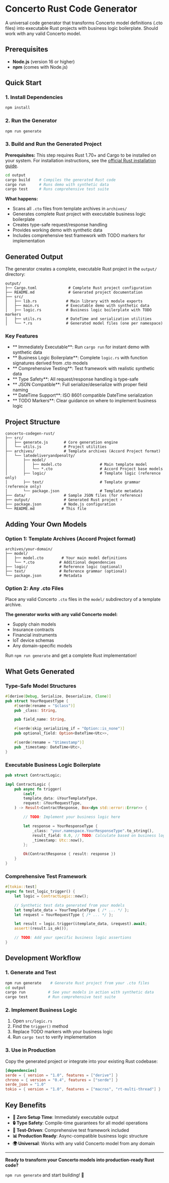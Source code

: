 # Concerto Rust Code Generator

A universal code generator that transforms Concerto model definitions (.cto files) into executable Rust projects with business logic boilerplate. Should work with any valid Concerto model.

## Prerequisites

- **Node.js** (version 16 or higher)
- **npm** (comes with Node.js)

## Quick Start

### 1. Install Dependencies

```bash
npm install
```

### 2. Run the Generator

```bash
npm run generate
```

### 3. Build and Run the Generated Project

**Prerequisites:** This step requires Rust 1.70+ and Cargo to be installed on your system. For installation instructions, see the [official Rust installation guide](https://rustup.rs/).

```bash
cd output
cargo build    # Compiles the generated Rust code
cargo run      # Runs demo with synthetic data
cargo test     # Runs comprehensive test suite
```

**What happens:**

- Scans all `.cto` files from template archives in `archives/`
- Generates complete Rust project with executable business logic boilerplate
- Creates type-safe request/response handling
- Provides working demo with synthetic data
- Includes comprehensive test framework with TODO markers for implementation

## Generated Output

The generator creates a complete, executable Rust project in the `output/` directory:

```
output/
├── Cargo.toml              # Complete Rust project configuration
├── README.md               # Generated project documentation
├── src/
│   ├── lib.rs             # Main library with module exports
│   ├── main.rs            # Executable demo with synthetic data
│   ├── logic.rs           # Business logic boilerplate with TODO markers
│   ├── utils.rs           # DateTime and serialization utilities
│   └── *.rs               # Generated model files (one per namespace)
```

### Key Features

- ** Immediately Executable**: Run `cargo run` for instant demo with synthetic data
- ** Business Logic Boilerplate**: Complete `logic.rs` with function signatures derived from .cto models
- ** Comprehensive Testing**: Test framework with realistic synthetic data
- ** Type Safety**: All request/response handling is type-safe
- ** JSON Compatible**: Full serialize/deserialize with proper field naming
- ** DateTime Support**: ISO 8601 compatible DateTime serialization
- ** TODO Markers**: Clear guidance on where to implement business logic

## Project Structure

```
concerto-codegen-rust/
├── src/
│   ├── generate.js       # Core generation engine
│   └── utils.js          # Project utilities
├── archives/             # Template archives (Accord Project format)
│   └── latedeliveryandpenalty/
│       ├── model/
│       │   ├── model.cto                 # Main template model
│       │   └── *.cto                     # Accord Project base models
│       ├── logic/                        # Template logic (reference only)
│       ├── text/                         # Template grammar (reference only)
│       └── package.json                  # Template metadata
├── data/                 # Sample JSON files (for reference)
├── output/               # Generated Rust project ⚡
├── package.json          # Node.js configuration
└── README.md            # This file
```

## Adding Your Own Models

### Option 1: Template Archives (Accord Project format)

```
archives/your-domain/
├── model/
│   ├── model.cto        # Your main model definitions
│   └── *.cto           # Additional dependencies
├── logic/              # Reference logic (optional)
├── text/               # Reference grammar (optional)
└── package.json        # Metadata
```

### Option 2: Any .cto Files

Place any valid Concerto `.cto` files in the `model/` subdirectory of a template archive.

**The generator works with any valid Concerto model:**

- Supply chain models
- Insurance contracts
- Financial instruments
- IoT device schemas
- Any domain-specific models

Run `npm run generate` and get a complete Rust implementation!

## What Gets Generated

### Type-Safe Model Structures

```rust
#[derive(Debug, Serialize, Deserialize, Clone)]
pub struct YourRequestType {
    #[serde(rename = "$class")]
    pub _class: String,

    pub field_name: String,

    #[serde(skip_serializing_if = "Option::is_none")]
    pub optional_field: Option<DateTime<Utc>>,

    #[serde(rename = "$timestamp")]
    pub _timestamp: DateTime<Utc>,
}
```

### Executable Business Logic Boilerplate

```rust
pub struct ContractLogic;

impl ContractLogic {
    pub async fn trigger(
        &self,
        template_data: &YourTemplateType,
        request: &YourRequestType,
    ) -> Result<ContractResponse, Box<dyn std::error::Error>> {

        // TODO: Implement your business logic here

        let response = YourResponseType {
            _class: "your.namespace.YourResponseType".to_string(),
            result_field: 0.0, // TODO: Calculate based on business logic
            _timestamp: Utc::now(),
        };

        Ok(ContractResponse { result: response })
    }
}
```

### Comprehensive Test Framework

```rust
#[tokio::test]
async fn test_logic_trigger() {
    let logic = ContractLogic::new();

    // Synthetic test data generated from your models
    let template_data = YourTemplateType { /* ... */ };
    let request = YourRequestType { /* ... */ };

    let result = logic.trigger(&template_data, &request).await;
    assert!(result.is_ok());

    // TODO: Add your specific business logic assertions
}
```

## Development Workflow

### 1. Generate and Test

```bash
npm run generate    # Generate Rust project from your .cto files
cd output
cargo run          # See your models in action with synthetic data
cargo test         # Run comprehensive test suite
```

### 2. Implement Business Logic

1. Open `src/logic.rs`
2. Find the `trigger()` method
3. Replace TODO markers with your business logic
4. Run `cargo test` to verify implementation

### 3. Use in Production

Copy the generated project or integrate into your existing Rust codebase:

```toml
[dependencies]
serde = { version = "1.0", features = ["derive"] }
chrono = { version = "0.4", features = ["serde"] }
serde_json = "1.0"
tokio = { version = "1.0", features = ["macros", "rt-multi-thread"] }
```

## Key Benefits

- **🚀 Zero Setup Time**: Immediately executable output
- **🔒 Type Safety**: Compile-time guarantees for all model operations
- **🧪 Test-Driven**: Comprehensive test framework included
- **📊 Production Ready**: Async-compatible business logic structure
- **🌍 Universal**: Works with any valid Concerto model from any domain

---

**Ready to transform your Concerto models into production-ready Rust code?**

`npm run generate` and start building! 🚀
